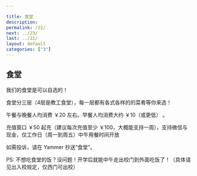 ```yaml
---

title: 食堂
description:
permalink: /22/
next: ../23/
last: ../21/
layout: default
categories: ["3"]
---
```


## 食堂

我们的食堂是可以自选的！

食堂分三层（4层是教工食堂），每一层都有各式各样的的菜肴等你来选！

午餐与晚餐人均消费 ￥20 左右。早餐人均消费大约 ￥10（或更低） 。

<!-- 然而性价比并不怎么好，味道请自行评判 -->

充值窗口 ￥50 起充（建议每次充值至少 ￥100，大概能支持一周），支持微信与现金，仅工作日（周一到周五）中午用餐时间开放

如需投诉，请在 Yammer 抄送“食堂”。

PS: 不想吃食堂的饭？没问题！开学后就能中午走出校门到外面吃饭了！（具体请见出入校规定，仅西门可出校）
